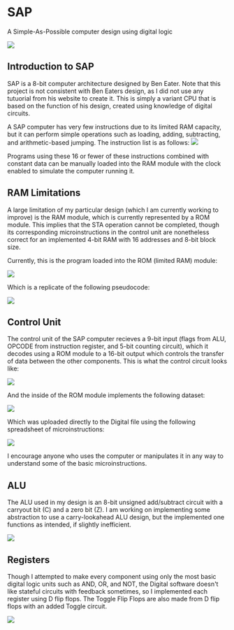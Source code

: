 # SAP
A Simple-As-Possible computer design using digital logic

<img src="Images/SAP.png">

## Introduction to SAP ##

SAP is a 8-bit computer architecture designed by Ben Eater. Note that this project is not consistent with Ben Eaters design, as I did not use any tutuorial from his website to create it. This is simply a variant CPU that is based on the function of his design, created using knowledge of digital circuits.

A SAP computer has very few instructions due to its limited RAM capacity, but it can perform simple operations such as loading, adding, subtracting, and arithmetic-based jumping. The instruction list is as follows:
<img src="Images/Instructions.png">

Programs using these 16 or fewer of these instructions combined with constant data can be manually loaded into the RAM module with the clock enabled to simulate the computer running it. 

## RAM Limitations

A large limitation of my particular design (which I am currently working to improve) is the RAM module, which is currently represented by a ROM module. This implies that the STA operation cannot be completed, though its corresponding microinstructions in the control unit are nonetheless correct for an implemented 4-bit RAM with 16 addresses and 8-bit block size. 

Currently, this is the program loaded into the ROM (limited RAM) module:

<img src="Images/Current_RAM.png">

Which is a replicate of the following pseudocode: 

<img src="Images/Replicate.png">

## Control Unit

The control unit of the SAP computer recieves a 9-bit input (flags from ALU, OPCODE from instruction register, and 5-bit counting circuit), which it decodes using a ROM module to a 16-bit output which controls the transfer of data between the other components. This is what the control circuit looks like:

<img src="Images/Control.png">

And the inside of the ROM module implements the following dataset:

<img src="Images/ROM.png">

Which was uploaded directly to the Digital file using the following spreadsheet of microinstructions:

<img src="Images/Microinstructions.png">

I encourage anyone who uses the computer or manipulates it in any way to understand some of the basic microinstructions. 

## ALU

The ALU used in my design is an 8-bit unsigned add/subtract circuit with a carryout bit (C) and a zero bit (Z). I am working on implementing some abstraction to use a carry-lookahead ALU design, but the implemented one functions as intended, if slightly inefficient. 

<img src="Images/ALU.png">

## Registers

Though I attempted to make every component using only the most basic digital logic units such as AND, OR, and NOT, the Digital software doesn't like stateful circuits with feedback sometimes, so I implemented each register using D flip flops. The Toggle Flip Flops are also made from D flip flops with an added Toggle circuit. 

<img src="Images/Register.png">
